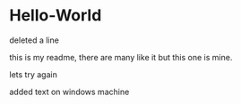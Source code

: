# Hello-World
deleted a line



this is my readme, there are many like it but this one is mine.

lets try again

added text on windows machine